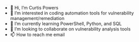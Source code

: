 - 👋 Hi, I’m Curtis Powers
- 👀 I’m interested in coding automation tools for vulnerability management/remediation
- 🌱 I’m currently learning PowerShell, Python, and SQL
- 💞️ I’m looking to collaborate on vulnerability analysis tools
- 📫 How to reach me email

<!---
curtispowers7/curtispowers7 is a ✨ special ✨ repository because its `README.md` (this file) appears on your GitHub profile.
You can click the Preview link to take a look at your changes.
--->
